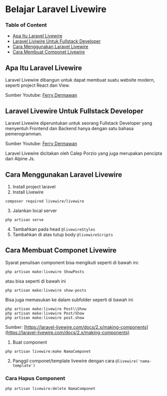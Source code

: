 # Belajar Laravel Livewire

### Table of Content

* [Apa Itu Laravel Livewire](https://github.com/mhdky/belajar_laravel_livewire#apa-itu-laravel-livewire)
* [Laravel Liviwire Untuk Fullstack Developer](https://github.com/mhdky/belajar_laravel_livewire#laravel-liviwire-untuk-fullstack-developer)
* [Cara Menggunakan Laravel Livewire](https://github.com/mhdky/belajar_laravel_livewire#cara-menggunakan-laravel-livewire)
* [Cara Membuat Componet Livewire](https://github.com/mhdky/belajar_laravel_livewire#cara-membuat-componet-livewire)


## Apa Itu Laravel Livewire
Laravel Livewire dibangun untuk dapat membuat suatu website modern, seperti project React dan View.

Sumber Youtube: [Ferry Dermawan](https://youtu.be/ia3QN9ud-yI?list=PL-X81XM3cE187IIB2_RM6eNjnsYkwG8tW&t=7)



## Laravel Livewire Untuk Fullstack Developer
Laravel Livewire diperuntukan untuk seorang Fullstack Developer yang menyentuh Frontend dan Backend hanya dengan satu bahasa pemerogramman.

Sumber Youtube: [Ferry Dermawan](https://youtu.be/ia3QN9ud-yI?list=PL-X81XM3cE187IIB2_RM6eNjnsYkwG8tW&t=23)

Laravel Livewire dicitakan oleh Calep Porzio yang juga merupakan pencipta dari Alpine Js.


## Cara Menggunakan Laravel Livewire
1. Install project laravel
2. Install Livewire
``` 
composer required livewire/livewire 
```

3. Jalankan local server
``` 
php artisan serve 
```
4. Tambahkan pada head ` @livewireStyles `
5. Tambahkan di atas tutup body ` @livewireScripts `


## Cara Membuat Componet Livewire
Syarat penulisan component bisa mengikuti seperti di bawah ini:
```
php artisan make:livewire ShowPosts
```
atau bisa seperti di bawah ini

```
php artisan make:livewire show-posts
```

Bisa juga memasukan ke dalam subfolder seperti di bawah ini

```
php artisan make:livewire Post\\Show
php artisan make:livewire Post/Show
php artisan make:livewire post.show
```

Sumber: [https://laravel-livewire.com/docs/2.x/making-components](https://laravel-livewire.com/docs/2.x/making-components)

1. Buat component 
``` 
php artisan livewire:make NamaComponet
```

2. Panggil componet/template livewire dengan cara ` @livewire('nama-template') `

### Cara Hapus Component
``` 
php artisan livewire:delete NamaComponet
```